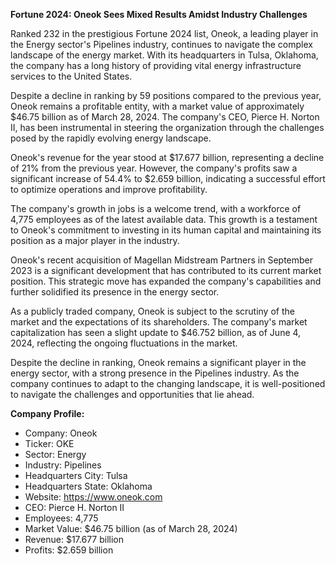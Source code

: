**Fortune 2024: Oneok Sees Mixed Results Amidst Industry Challenges**

Ranked 232 in the prestigious Fortune 2024 list, Oneok, a leading player in the Energy sector's Pipelines industry, continues to navigate the complex landscape of the energy market. With its headquarters in Tulsa, Oklahoma, the company has a long history of providing vital energy infrastructure services to the United States.

Despite a decline in ranking by 59 positions compared to the previous year, Oneok remains a profitable entity, with a market value of approximately $46.75 billion as of March 28, 2024. The company's CEO, Pierce H. Norton II, has been instrumental in steering the organization through the challenges posed by the rapidly evolving energy landscape.

Oneok's revenue for the year stood at $17.677 billion, representing a decline of 21% from the previous year. However, the company's profits saw a significant increase of 54.4% to $2.659 billion, indicating a successful effort to optimize operations and improve profitability.

The company's growth in jobs is a welcome trend, with a workforce of 4,775 employees as of the latest available data. This growth is a testament to Oneok's commitment to investing in its human capital and maintaining its position as a major player in the industry.

Oneok's recent acquisition of Magellan Midstream Partners in September 2023 is a significant development that has contributed to its current market position. This strategic move has expanded the company's capabilities and further solidified its presence in the energy sector.

As a publicly traded company, Oneok is subject to the scrutiny of the market and the expectations of its shareholders. The company's market capitalization has seen a slight update to $46.752 billion, as of June 4, 2024, reflecting the ongoing fluctuations in the market.

Despite the decline in ranking, Oneok remains a significant player in the energy sector, with a strong presence in the Pipelines industry. As the company continues to adapt to the changing landscape, it is well-positioned to navigate the challenges and opportunities that lie ahead.

**Company Profile:**

* Company: Oneok
* Ticker: OKE
* Sector: Energy
* Industry: Pipelines
* Headquarters City: Tulsa
* Headquarters State: Oklahoma
* Website: https://www.oneok.com
* CEO: Pierce H. Norton II
* Employees: 4,775
* Market Value: $46.75 billion (as of March 28, 2024)
* Revenue: $17.677 billion
* Profits: $2.659 billion